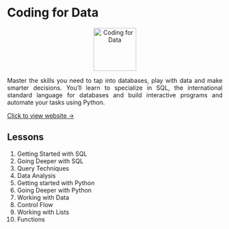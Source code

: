 # Coding for Data

<p align="center">
    <img src="https://lecontent.sololearn.com/material-images/d90b5766e6e54b72a8fb1c8291444bf5-ResponsiveWebDesign.png" alt="Coding for Data" width="100px" height="auto"></p>
<p align="justify">
    Master the skills you need to tap into databases, play with data and make smarter decisions. You’ll learn to specialize in SQL, the international standard language for databases and build interactive programs and automate your tasks using Python.
</p>

[Click to view website →](https://www.sololearn.com/en/learn/courses/data-programming)

## Lessons

1. Getting Started with SQL
2. Going Deeper with SQL
3. Query Techniques
4. Data Analysis
5. Getting started with Python
6. Going Deeper with Python
7. Working with Data
8. Control Flow
9. Working with Lists
10. Functions
